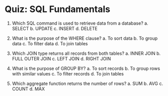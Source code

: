 # Quiz: SQL Fundamentals

1. Which SQL command is used to retrieve data from a database?
   a. SELECT
   b. UPDATE
   c. INSERT
   d. DELETE

2. What is the purpose of the WHERE clause?
   a. To sort data
   b. To group data
   c. To filter data
   d. To join tables

3. Which JOIN type returns all records from both tables?
   a. INNER JOIN
   b. FULL OUTER JOIN
   c. LEFT JOIN
   d. RIGHT JOIN

4. What is the purpose of GROUP BY?
   a. To sort records
   b. To group rows with similar values
   c. To filter records
   d. To join tables

5. Which aggregate function returns the number of rows?
   a. SUM
   b. AVG
   c. COUNT
   d. MAX
